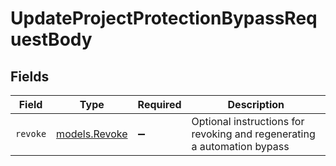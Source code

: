 # UpdateProjectProtectionBypassRequestBody


## Fields

| Field                                                                   | Type                                                                    | Required                                                                | Description                                                             |
| ----------------------------------------------------------------------- | ----------------------------------------------------------------------- | ----------------------------------------------------------------------- | ----------------------------------------------------------------------- |
| `revoke`                                                                | [models.Revoke](../models/revoke.md)                                    | :heavy_minus_sign:                                                      | Optional instructions for revoking and regenerating a automation bypass |